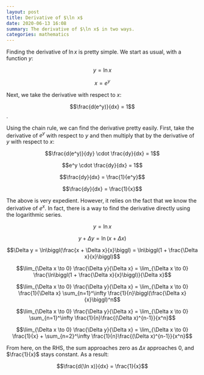 ```yaml
---
layout: post
title: Derivative of $\ln x$
date: 2020-06-13 16:08
summary: The derivative of $\ln x$ in two ways.
categories: mathematics
---
```


Finding the derivative of $\ln x$ is pretty simple. We start as usual, with a function $y$:

$$y = \ln x$$

$$x = e^y$$

Next, we take the derivative with respect to $x$:

$$\frac{d(e^y)}{dx} = 1$$.

Using the chain rule, we can find the derivative pretty easily. First, take the derivative of $e^y$ with respect to $y$ and then multiply that by the derivative of $y$ with respect to $x$:

$$\frac{d(e^y)}{dy} \cdot \frac{dy}{dx} = 1$$

$$e^y \cdot \frac{dy}{dx} = 1$$

$$\frac{dy}{dx} = \frac{1}{e^y}$$

$$\frac{dy}{dx} = \frac{1}{x}$$



The above is very expedient. However, it relies on the fact that we know the derivative of $e^x$. In fact, there is a way to find the derivative directly using the logarithmic series. 

$$y = \ln x$$

$$y + \Delta y = \ln(x + \Delta x)$$

$$\Delta y = \ln\biggl(\frac{x + \Delta x}{x}\biggl) = \ln\biggl(1 + \frac{\Delta x}{x}\biggl)$$

$$\lim_{\Delta x \to 0} \frac{\Delta y}{\Delta x} = \lim_{\Delta x \to 0} \frac{\ln\biggl(1 + \frac{\Delta x}{x}\biggl)}{\Delta x}$$

$$\lim_{\Delta x \to 0} \frac{\Delta y}{\Delta x} = \lim_{\Delta x \to 0} \frac{1}{\Delta x} \sum_{n=1}^\infty \frac{1}{n}\biggl(\frac{\Delta x}{x}\biggl)^n$$

$$\lim_{\Delta x \to 0} \frac{\Delta y}{\Delta x} = \lim_{\Delta x \to 0} \sum_{n=1}^\infty \frac{1}{n}\frac{(\Delta x)^{n-1}}{x^n}$$

$$\lim_{\Delta x \to 0} \frac{\Delta y}{\Delta x} = \lim_{\Delta x \to 0} \frac{1}{x} + \sum_{n=2}^\infty \frac{1}{n}\frac{(\Delta x)^{n-1}}{x^n}$$

From here, on the RHS, the sum approaches zero as $\Delta x$ approaches $0$, and $\frac{1}{x}$ stays constant. As a result:

$$\frac{d(\ln x)}{dx} = \frac{1}{x}$$

